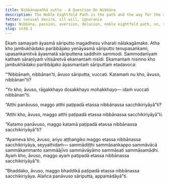 ```yaml
---
title: Nibbānapañhā sutta - A Question On Nibbāna
description: The Noble Eightfold Path is the path and the way for the realization of Nibbāna.
fetter: sensual desire, ill will, ignorance
tags: Nibbāna, passion, aversion, delusion, noble eightfold path, sn, sn35-44, sn38
slug: sn38.1
---
```


Ekaṁ samayaṁ āyasmā sāriputto magadhesu viharati nālakagāmake. Atha kho jambukhādako paribbājako yenāyasmā sāriputto tenupasaṅkami; upasaṅkamitvā āyasmatā sāriputtena saddhiṁ sammodi. Sammodanīyaṁ kathaṁ sāraṇīyaṁ vītisāretvā ekamantaṁ nisīdi. Ekamantaṁ nisinno kho jambukhādako paribbājako āyasmantaṁ sāriputtaṁ etadavoca:

“‘Nibbānaṁ, nibbānan’ti, āvuso sāriputta, vuccati. Katamaṁ nu kho, āvuso, nibbānan”ti?

“Yo kho, āvuso, rāgakkhayo dosakkhayo mohakkhayo— idaṁ vuccati nibbānan”ti.

“Atthi panāvuso, maggo atthi paṭipadā etassa nibbānassa sacchikiriyāyā”ti?

“Atthi kho, āvuso, maggo atthi paṭipadā etassa nibbānassa sacchikiriyāyā”ti.

“Katamo panāvuso, maggo katamā paṭipadā etassa nibbānassa sacchikiriyāyā”ti?

“Ayameva kho, āvuso, ariyo aṭṭhaṅgiko maggo etassa nibbānassa sacchikiriyāya, seyyathidaṁ— sammādiṭṭhi sammāsaṅkappo sammāvācā sammākammanto sammāājīvo sammāvāyāmo sammāsati sammāsamādhi. Ayaṁ kho, āvuso, maggo ayaṁ paṭipadā etassa nibbānassa sacchikiriyāyā”ti.

“Bhaddako, āvuso, maggo bhaddikā paṭipadā etassa nibbānassa sacchikiriyāya. Alañca panāvuso sāriputta, appamādāyā”ti.
